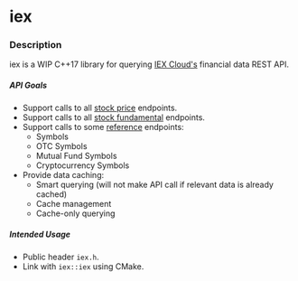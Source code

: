 # iex

### Description
iex is a WIP C++17 library for querying [IEX Cloud's](https://iexcloud.io/) financial data REST API.

##### API Goals
* Support calls to all [stock price](https://iexcloud.io/docs/api/#stock-prices) endpoints.
* Support calls to all [stock fundamental](https://iexcloud.io/docs/api/#stock-fundamentals) endpoints.
* Support calls to some [reference](https://iexcloud.io/docs/api/#reference-data) endpoints:
  * Symbols
  * OTC Symbols
  * Mutual Fund Symbols
  * Cryptocurrency Symbols
* Provide data caching:
  * Smart querying (will not make API call if relevant data is already cached)
  * Cache management
  * Cache-only querying

##### Intended Usage
* Public header `iex.h`.
* Link with `iex::iex` using CMake.
